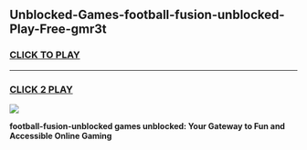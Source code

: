 
## Unblocked-Games-football-fusion-unblocked-Play-Free-gmr3t
<h3>
<a href="https://premium76.site?title=football-fusion-unblocked&ref=20M">CLICK TO PLAY</a></h3>
<hr>

<h3>
<a href="https://premium76.site?title=football-fusion-unblocked&ref=20M">CLICK 2 PLAY</a>
  
</h3>

<a href="https://premium76.site?title=football-fusion-unblocked&ref=19M"><img src="https://clearcache.store/games.png"></a>


**football-fusion-unblocked games unblocked: Your Gateway to Fun and Accessible Online Gaming**
